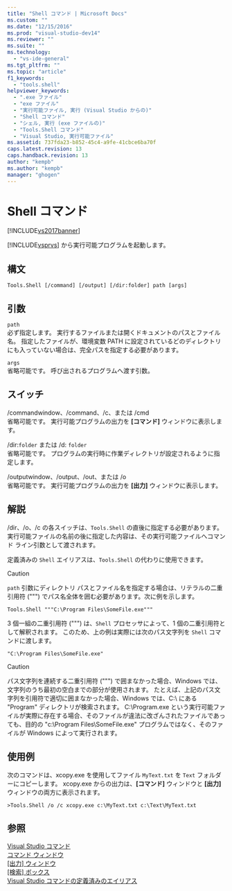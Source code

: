 ```yaml
---
title: "Shell コマンド | Microsoft Docs"
ms.custom: ""
ms.date: "12/15/2016"
ms.prod: "visual-studio-dev14"
ms.reviewer: ""
ms.suite: ""
ms.technology: 
  - "vs-ide-general"
ms.tgt_pltfrm: ""
ms.topic: "article"
f1_keywords: 
  - "tools.shell"
helpviewer_keywords: 
  - ".exe ファイル"
  - "exe ファイル"
  - "実行可能ファイル, 実行 (Visual Studio からの)"
  - "Shell コマンド"
  - "シェル, 実行 (exe ファイルの)"
  - "Tools.Shell コマンド"
  - "Visual Studio, 実行可能ファイル"
ms.assetid: 737fda23-b852-45c4-a9fe-41cbce6ba70f
caps.latest.revision: 13
caps.handback.revision: 13
author: "kempb"
ms.author: "kempb"
manager: "ghogen"
---
```

# Shell コマンド
[!INCLUDE[vs2017banner](../../code-quality/includes/vs2017banner.md)]

[!INCLUDE[vsprvs](../../code-quality/includes/vsprvs_md.md)] から実行可能プログラムを起動します。  
  
## 構文  
  
```  
Tools.Shell [/command] [/output] [/dir:folder] path [args]  
```  
  
## 引数  
 `path`  
 必ず指定します。  実行するファイルまたは開くドキュメントのパスとファイル名。  指定したファイルが、環境変数 PATH に設定されているどのディレクトリにも入っていない場合は、完全パスを指定する必要があります。  
  
 `args`  
 省略可能です。  呼び出されるプログラムへ渡す引数。  
  
## スイッチ  
 \/commandwindow、\/command、\/c、または \/cmd  
 省略可能です。  実行可能プログラムの出力を **\[コマンド\]** ウィンドウに表示します。  
  
 \/dir:`folder` または \/d: `folder`  
 省略可能です。  プログラムの実行時に作業ディレクトリが設定されるように指定します。  
  
 \/outputwindow、\/output、\/out、または \/o  
 省略可能です。  実行可能プログラムの出力を **\[出力\]** ウィンドウに表示します。  
  
## 解説  
 \/dir、\/o、\/c の各スイッチは、`Tools.Shell` の直後に指定する必要があります。  実行可能ファイルの名前の後に指定した内容は、その実行可能ファイルへコマンド ライン引数として渡されます。  
  
 定義済みの `Shell` エイリアスは、`Tools.Shell` の代わりに使用できます。  
  
> [!CAUTION]
>  `path` 引数にディレクトリ パスとファイル名を指定する場合は、リテラルの二重引用符 \("""\) でパス名全体を囲む必要があります。次に例を示します。  
  
```  
Tools.Shell """C:\Program Files\SomeFile.exe"""  
```  
  
 3 個一組の二重引用符 \("""\) は、`Shell` プロセッサによって、1 個の二重引用符として解釈されます。  このため、上の例は実際には次のパス文字列を `Shell` コマンドに渡します。  
  
```  
"C:\Program Files\SomeFile.exe"  
```  
  
> [!CAUTION]
>  パス文字列を連続する二重引用符 \("""\) で囲まなかった場合、Windows では、文字列のうち最初の空白までの部分が使用されます。  たとえば、上記のパス文字列を引用符で適切に囲まなかった場合、Windows では、C:\\ にある "Program" ディレクトリが検索されます。  C:\\Program.exe という実行可能ファイルが実際に存在する場合、そのファイルが違法に改ざんされたファイルであっても、目的の "c:\\Program Files\\SomeFile.exe" プログラムではなく、そのファイルが Windows によって実行されます。  
  
## 使用例  
 次のコマンドは、xcopy.exe を使用してファイル `MyText.txt` を `Text` フォルダーにコピーします。  xcopy.exe からの出力は、**\[コマンド\]** ウィンドウと **\[出力\]** ウィンドウの両方に表示されます。  
  
```  
>Tools.Shell /o /c xcopy.exe c:\MyText.txt c:\Text\MyText.txt  
```  
  
## 参照  
 [Visual Studio コマンド](../../ide/reference/visual-studio-commands.md)   
 [コマンド ウィンドウ](../../ide/reference/command-window.md)   
 [\[出力\] ウィンドウ](../Topic/Output%20Window.md)   
 [\[検索\] ボックス](../Topic/Find-Command%20Box.md)   
 [Visual Studio コマンドの定義済みのエイリアス](../../ide/reference/visual-studio-command-aliases.md)